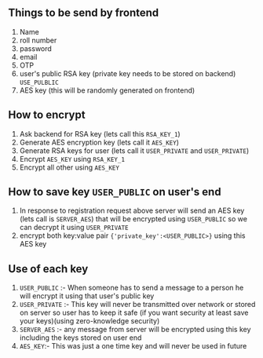 ## Things to be send by frontend
1. Name
2. roll number
3. password
4. email
5. OTP
6. user's public RSA key (private key needs to be stored on backend) `USE_PULBLIC`
7. AES key (this will be randomly generated on frontend)
## How to encrypt 
1. Ask backend for RSA key (lets call this `RSA_KEY_1`)
2. Generate AES encryption key (lets call it `AES_KEY`)
3. Generate RSA keys for user (lets call it `USER_PRIVATE` and `USER_PRIVATE`)
4. Encrypt `AES_KEY` using `RSA_KEY_1`
5. Encrypt all other using `AES_KEY`
## How to save key `USER_PUBLIC` on user's end
1. In response to registration request above server will send an AES key (lets call is `SERVER_AES`) that will be encrypted using `USER_PUBLIC` so we can decrypt it using `USER_PRIVATE` 
2. encrypt both key:value pair `{'private_key':<USER_PUBLIC>}` using this AES key
## Use of each key 
1. `USER_PUBLIC` :- When someone has to send a message to a person he will encrypt it using that user's public key 
2. `USER_PRIVATE` :- This key will never be transmitted over network or stored on server so user has to keep it safe (if you want security at least  save your keys)(using zero-knowledge security)
3. `SERVER_AES` :- any message from server will be encrypted using this key including the keys stored on user end 
4. `AES_KEY`:- This was just a one time key and will never be used in future